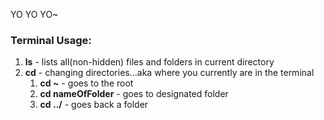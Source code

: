 YO YO YO~

### Terminal Usage:
1. **ls** - lists all(non-hidden) files and folders in current directory
2. **cd** - changing directories...aka where you currently are in the terminal
    1. __cd ~__ - goes to the root
    2. **cd nameOfFolder** - goes to designated folder 
    3. **cd ../** - goes back a folder

